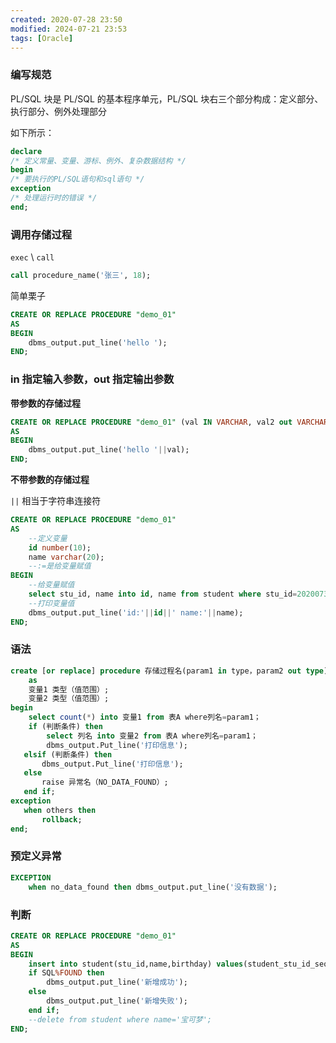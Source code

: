 ```yaml
---
created: 2020-07-28 23:50
modified: 2024-07-21 23:53
tags: [Oracle]
---
```


### 编写规范

PL/SQL 块是 PL/SQL 的基本程序单元，PL/SQL 块右三个部分构成：定义部分、执行部分、例外处理部分

如下所示：

```sql
declare
/* 定义常量、变量、游标、例外、复杂数据结构 */
begin
/* 要执行的PL/SQL语句和sql语句 */
exception
/* 处理运行时的错误 */
end;
```

### 调用存储过程

`exec` \\ `call `

```sql
call procedure_name('张三', 18);
```

简单栗子

```sql
CREATE OR REPLACE PROCEDURE "demo_01"
AS
BEGIN
	dbms_output.put_line('hello ');
END;
```

### in 指定输入参数，out 指定输出参数

**带参数的存储过程**

```sql
CREATE OR REPLACE PROCEDURE "demo_01" (val IN VARCHAR, val2 out VARCHAR)
AS
BEGIN
	dbms_output.put_line('hello '||val);
END;
```

**不带参数的存储过程**

`||` 相当于字符串连接符

```sql
CREATE OR REPLACE PROCEDURE "demo_01"
AS
	--定义变量
	id number(10);
	name varchar(20);
    --:=是给变量赋值
BEGIN
	--给变量赋值
	select stu_id, name into id, name from student where stu_id=20200731;
	--打印变量值
	dbms_output.put_line('id:'||id||' name:'||name);
END;
```

### 语法

```sql
create [or replace] procedure 存储过程名(param1 in type，param2 out type)
    as
    变量1 类型（值范围）;
    变量2 类型（值范围）;
begin
    select count(*) into 变量1 from 表A where列名=param1；
    if (判断条件) then
        select 列名 into 变量2 from 表A where列名=param1；
        dbms_output.Put_line('打印信息');
   elsif (判断条件) then
       dbms_output.Put_line('打印信息');
   else
       raise 异常名（NO_DATA_FOUND）;
   end if;
exception
   when others then
       rollback;
end;
```

### 预定义异常

```sql
EXCEPTION
	when no_data_found then dbms_output.put_line('没有数据');
```

### 判断

```sql
CREATE OR REPLACE PROCEDURE "demo_01"
AS
BEGIN
	insert into student(stu_id,name,birthday) values(student_stu_id_seq.nextval,'宝可梦',TO_DATE('1996-7-28', 'YYYY-MM-DD'));
	if SQL%FOUND then
		dbms_output.put_line('新增成功');
	else
		dbms_output.put_line('新增失败');
	end if;
	--delete from student where name='宝可梦';
END;
```
